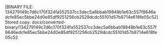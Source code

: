 [BINARY FILE: 134279149c7d6c170f324fa552537cc3dec5a6bbab19848b1e63c557f8646edcfe85ec5bbe24d0e85df9251256cb2529dcdc55101d57b8714e618fe05c52]
Stored copy: docs/converted-binary/134279149c7d6c170f324fa552537cc3dec5a6bbab19848b1e63c557f8646edcfe85ec5bbe24d0e85df9251256cb2529dcdc55101d57b8714e618fe05c52
